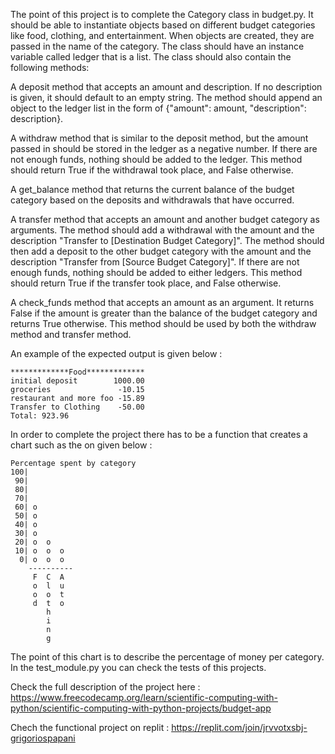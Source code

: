 The point of this project is to complete the Category class in budget.py. It should be able to instantiate objects based on different budget categories like food, clothing, and entertainment. When objects are created, they are passed in the name of the category. The class should have an instance variable called ledger that is a list. The class should also contain the following methods:

  A deposit method that accepts an amount and description. If no description is given, it should default to an empty string. The method should append an object to the     ledger list in the form of {"amount": amount, "description": description}.

  A withdraw method that is similar to the deposit method, but the amount passed in should be stored in the ledger as a negative number. If there are not enough funds,     nothing should be added to the ledger. This method should return True if the withdrawal took place, and False otherwise.

  A get_balance method that returns the current balance of the budget category based on the deposits and withdrawals that have occurred.
  
  A transfer method that accepts an amount and another budget category as arguments. The method should add a withdrawal with the amount and the description "Transfer     to [Destination Budget Category]". The method should then add a deposit to the other budget category with the amount and the description "Transfer from [Source         Budget Category]". If there are not enough funds, nothing should be added to either ledgers. This method should return True if the transfer took place, and False       otherwise.
  
  A check_funds method that accepts an amount as an argument. It returns False if the amount is greater than the balance of the budget category and returns True           otherwise. This method should be used by both the withdraw method and transfer method.

An example of the expected output is given below :

```
*************Food*************
initial deposit        1000.00
groceries               -10.15
restaurant and more foo -15.89
Transfer to Clothing    -50.00
Total: 923.96
```

In order to complete the project there has to be a function that creates a chart such as the on given below :

```
Percentage spent by category
100|          
 90|          
 80|          
 70|          
 60| o        
 50| o        
 40| o        
 30| o        
 20| o  o     
 10| o  o  o  
  0| o  o  o  
    ----------
     F  C  A  
     o  l  u  
     o  o  t  
     d  t  o  
        h     
        i     
        n     
        g     
```

The point of this chart is to describe the percentage of money per category. In the test_module.py you can check the tests of this projects.


Check the full description of the project here : https://www.freecodecamp.org/learn/scientific-computing-with-python/scientific-computing-with-python-projects/budget-app

Chech the functional project on replit : https://replit.com/join/jrvvotxsbj-grigoriospapani

